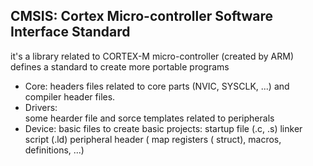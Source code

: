 ## CMSIS: Cortex Micro-controller Software Interface Standard
it's a library related to CORTEX-M micro-controller (created by ARM)  
defines a standard to create more portable programs 
* Core: 
    headers files related to core parts (NVIC, SYSCLK, ...) and compiler header files.
* Drivers:     
    some hearder file and sorce templates related to peripherals
* Device: basic files to create basic projects: 
startup file (.c, .s)
linker script (.ld) 
peripheral header ( map registers ( struct), macros, definitions, ...)
 

